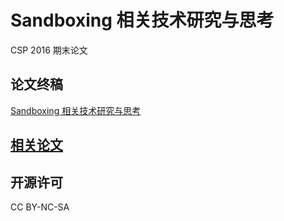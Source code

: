 # Sandboxing 相关技术研究与思考

CSP 2016 期末论文

## 论文终稿

[Sandboxing 相关技术研究与思考](./_output/final.pdf)

## [相关论文](./reference.md)

## 开源许可

CC BY-NC-SA
